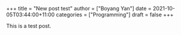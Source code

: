 +++
title = "New post test"
author = ["Boyang Yan"]
date = 2021-10-05T03:44:00+11:00
categories = ["Programming"]
draft = false
+++

This is a test post.
